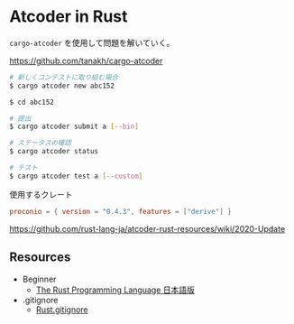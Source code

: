 # Atcoder in Rust

`cargo-atcoder` を使用して問題を解いていく。

https://github.com/tanakh/cargo-atcoder

```bash
# 新しくコンテストに取り組む場合
$ cargo atcoder new abc152

$ cd abc152

# 提出
$ cargo atcoder submit a [--bin]

# ステータスの確認
$ cargo atcoder status

# テスト
$ cargo atcoder test a [--custom]
```

使用するクレート

```toml
proconio = { version = "0.4.3", features = ["derive"] }
```

https://github.com/rust-lang-ja/atcoder-rust-resources/wiki/2020-Update

## Resources

- Beginner
  - [The Rust Programming Language 日本語版](https://doc.rust-jp.rs/book-ja/title-page.html)
- .gitignore
  - [Rust.gitignore](https://github.com/github/gitignore/blob/master/Rust.gitignore)
